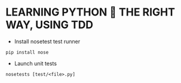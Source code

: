 LEARNING PYTHON :snake: THE RIGHT WAY, USING TDD
================================================

* Install nosetest test runner

`pip install nose`

* Launch unit tests

`nosetests [test/<file>.py]`